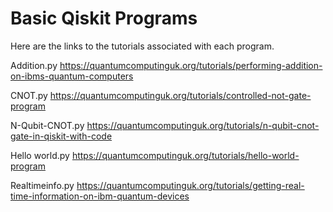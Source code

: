 # Basic Qiskit Programs

Here are the links to the tutorials associated with each program. 

Addition.py
https://quantumcomputinguk.org/tutorials/performing-addition-on-ibms-quantum-computers

CNOT.py
https://quantumcomputinguk.org/tutorials/controlled-not-gate-program

N-Qubit-CNOT.py
https://quantumcomputinguk.org/tutorials/n-qubit-cnot-gate-in-qiskit-with-code

Hello world.py
https://quantumcomputinguk.org/tutorials/hello-world-program

Realtimeinfo.py
https://quantumcomputinguk.org/tutorials/getting-real-time-information-on-ibm-quantum-devices
